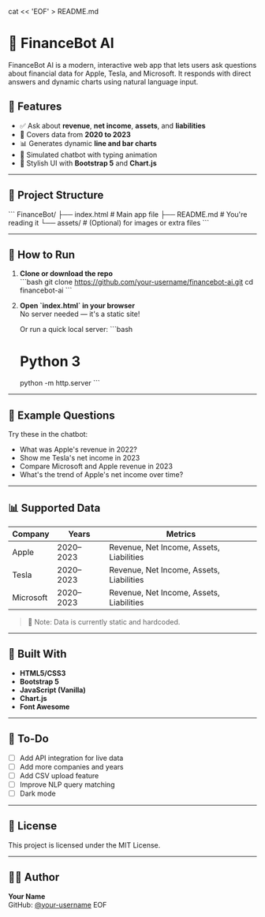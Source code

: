 cat << 'EOF' > README.md
# 💼 FinanceBot AI

FinanceBot AI is a modern, interactive web app that lets users ask questions about financial data for Apple, Tesla, and Microsoft. It responds with direct answers and dynamic charts using natural language input.

## 🚀 Features

- ✅ Ask about **revenue**, **net income**, **assets**, and **liabilities**
- 📅 Covers data from **2020 to 2023**
- 📊 Generates dynamic **line and bar charts**
- 🤖 Simulated chatbot with typing animation
- 🎨 Stylish UI with **Bootstrap 5** and **Chart.js**

---

## 📁 Project Structure

\`\`\`
FinanceBot/
├── index.html        # Main app file
├── README.md         # You're reading it
└── assets/           # (Optional) for images or extra files
\`\`\`

---

## 🔧 How to Run

1. **Clone or download the repo**  
   \`\`\`bash
   git clone https://github.com/your-username/financebot-ai.git
   cd financebot-ai
   \`\`\`

2. **Open \`index.html\` in your browser**  
   No server needed — it's a static site!

   Or run a quick local server:
   \`\`\`bash
   # Python 3
   python -m http.server
   \`\`\`

---

## 💬 Example Questions

Try these in the chatbot:

- What was Apple's revenue in 2022?
- Show me Tesla's net income in 2023
- Compare Microsoft and Apple revenue in 2023
- What's the trend of Apple's net income over time?

---

## 📊 Supported Data

| Company     | Years       | Metrics                        |
|-------------|-------------|-------------------------------|
| Apple       | 2020–2023   | Revenue, Net Income, Assets, Liabilities |
| Tesla       | 2020–2023   | Revenue, Net Income, Assets, Liabilities |
| Microsoft   | 2020–2023   | Revenue, Net Income, Assets, Liabilities |

> 📌 Note: Data is currently static and hardcoded.

---

## 🧱 Built With

- **HTML5/CSS3**
- **Bootstrap 5**
- **JavaScript (Vanilla)**
- **Chart.js**
- **Font Awesome**

---

## 📌 To-Do

- [ ] Add API integration for live data
- [ ] Add more companies and years
- [ ] Add CSV upload feature
- [ ] Improve NLP query matching
- [ ] Dark mode

---

## 📝 License

This project is licensed under the MIT License.

---

## 👨‍💻 Author

**Your Name**  
GitHub: [@your-username](https://github.com/your-username)
EOF
